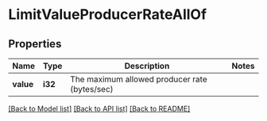 # LimitValueProducerRateAllOf

## Properties

Name | Type | Description | Notes
------------ | ------------- | ------------- | -------------
**value** | **i32** | The maximum allowed producer rate (bytes/sec) | 

[[Back to Model list]](../README.md#documentation-for-models) [[Back to API list]](../README.md#documentation-for-api-endpoints) [[Back to README]](../README.md)


